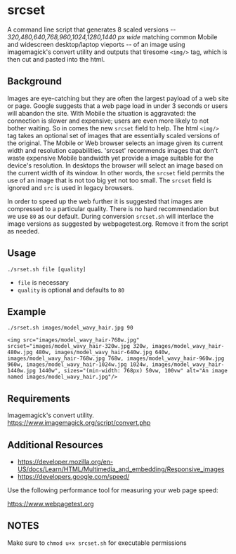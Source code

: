 # srcset
A command line script that generates 8 scaled versions -- *320,480,640,768,960,1024,1280,1440 px wide* matching common Mobile and widescreen desktop/laptop vieports -- of an image using imagemagick's convert utility and outputs that tiresome `<img/>` tag, which is then cut and pasted into the html.

## Background

Images are eye-catching but they are often the largest payload of a web site or page. Google suggests that a web page load in under 3 seconds or users will abandon the site. With Mobile the situation is aggravated: the connection is slower and expensive; users are even more likely to not bother waiting. So in comes the new `srcset` field to help. The html `<img/>` tag takes an optional set of images that are essentially scaled versions of the original. The Mobile or Web browser selects an image given its current width and resolution capabilities. 'srcset' recommends images that don't waste expensive Mobile bandwidth yet provide a image suitable for the device's resolution. In desktops the browser will select an image based on the current width of its window. In other words, the `srcset` field permits the use of an image that is not too big yet not too small. The `srcset` field is ignored and `src` is used in legacy browsers.

In order to speed up the web further it is suggested that images are compressed to a particular quality. There is no hard recommendation but we use `80` as our default. During conversion `srcset.sh` will interlace the image versions as suggested by webpagetest.org. Remove it from the script as needed.

## Usage

`./srset.sh file [quality]`

- `file` is necessary 
- `quality` is optional and defaults to `80`

## Example

`./srset.sh images/model_wavy_hair.jpg 90`

`<img src="images/model_wavy_hair-768w.jpg" srcset="images/model_wavy_hair-320w.jpg 320w, images/model_wavy_hair-480w.jpg 480w, images/model_wavy_hair-640w.jpg 640w, images/model_wavy_hair-768w.jpg 768w, images/model_wavy_hair-960w.jpg 960w, images/model_wavy_hair-1024w.jpg 1024w, images/model_wavy_hair-1440w.jpg 1440w", sizes="(min-width: 768px) 50vw, 100vw" alt="An image named images/model_wavy_hair.jpg"/>`

## Requirements

Imagemagick's convert utility. https://www.imagemagick.org/script/convert.php

## Additional Resources


- https://developer.mozilla.org/en-US/docs/Learn/HTML/Multimedia_and_embedding/Responsive_images
- https://developers.google.com/speed/

Use the following performance tool for measuring your web page speed:

https://www.webpagetest.org

## NOTES

Make sure to `chmod u+x srcset.sh` for executable permissions
